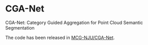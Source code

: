 # CGA-Net
CGA-Net: Category Guided Aggregation for Point Cloud Semantic Segmentation 

The code has been released in [MCG-NJU/CGA-Net](https://github.com/MCG-NJU/CGA-Net).
